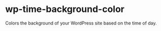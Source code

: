 wp-time-background-color
========================

Colors the background of your WordPress site based on the time of day.
